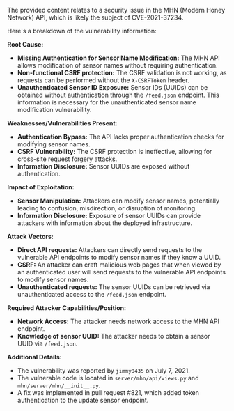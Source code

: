 The provided content relates to a security issue in the MHN (Modern Honey Network) API, which is likely the subject of CVE-2021-37234.

Here's a breakdown of the vulnerability information:

**Root Cause:**

*   **Missing Authentication for Sensor Name Modification:** The MHN API allows modification of sensor names without requiring authentication.
*   **Non-functional CSRF protection:** The CSRF validation is not working, as requests can be performed without the `X-CSRFToken` header.
*   **Unauthenticated Sensor ID Exposure:**  Sensor IDs (UUIDs) can be obtained without authentication through the `/feed.json` endpoint. This information is necessary for the unauthenticated sensor name modification vulnerability.

**Weaknesses/Vulnerabilities Present:**

*   **Authentication Bypass:**  The API lacks proper authentication checks for modifying sensor names.
*   **CSRF Vulnerability:** The CSRF protection is ineffective, allowing for cross-site request forgery attacks.
*   **Information Disclosure:**  Sensor UUIDs are exposed without authentication.

**Impact of Exploitation:**

*   **Sensor Manipulation:** Attackers can modify sensor names, potentially leading to confusion, misdirection, or disruption of monitoring.
*   **Information Disclosure:** Exposure of sensor UUIDs can provide attackers with information about the deployed infrastructure.

**Attack Vectors:**

*   **Direct API requests:** Attackers can directly send requests to the vulnerable API endpoints to modify sensor names if they know a UUID.
*  **CSRF:** An attacker can craft malicious web pages that when viewed by an authenticated user will send requests to the vulnerable API endpoints to modify sensor names.
*   **Unauthenticated requests:** The sensor UUIDs can be retrieved via unauthenticated access to the `/feed.json` endpoint.

**Required Attacker Capabilities/Position:**

*   **Network Access:** The attacker needs network access to the MHN API endpoint.
*   **Knowledge of sensor UUID:** The attacker needs to obtain a sensor UUID via `/feed.json`.

**Additional Details:**

*   The vulnerability was reported by `jimmy0435` on July 7, 2021.
*   The vulnerable code is located in `server/mhn/api/views.py` and `mhn/server/mhn/__init__.py`.
*   A fix was implemented in pull request #821, which added token authentication to the update sensor endpoint.